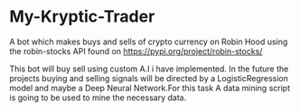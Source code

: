 # My-Kryptic-Trader
A bot which makes buys and sells of crypto currency on Robin Hood using the robin-stocks API found on https://pypi.org/project/robin-stocks/

This bot will buy sell using custom A.I i have implemented. In the future the projects buying and selling signals will be directed by a 
LogisticRegression model and maybe a Deep Neural Network.For this task A data mining script is going to be used to mine the necessary data.
